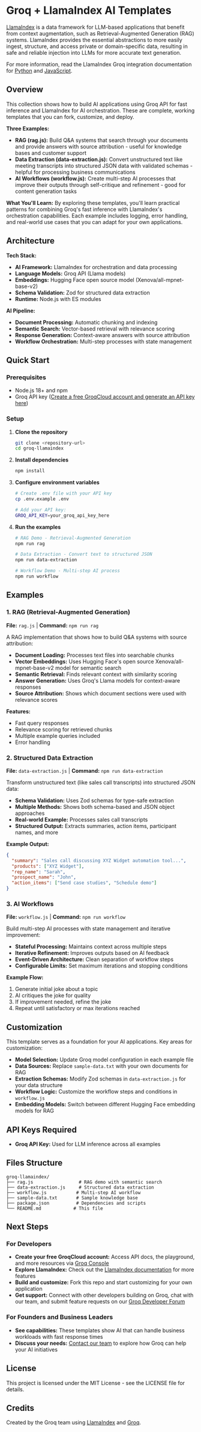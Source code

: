 # Groq + LlamaIndex AI Templates

[LlamaIndex](https://www.llamaindex.ai/) is a data framework for LLM-based applications that benefit from context augmentation, such as Retrieval-Augmented Generation (RAG) systems. LlamaIndex provides the essential abstractions to more easily ingest, structure, and access private or domain-specific data, resulting in safe and reliable injection into LLMs for more accurate text generation.

For more information, read the LlamaIndex Groq integration documentation for [Python](https://docs.llamaindex.ai/en/stable/examples/llm/groq.html) and [JavaScript](https://ts.llamaindex.ai/docs/llamaindex/modules/models/llms/groq).


## Overview

This collection shows how to build AI applications using Groq API for fast inference and LlamaIndex for AI orchestration. These are complete, working templates that you can fork, customize, and deploy.

**Three Examples:**

- **RAG (rag.js):** Build Q&A systems that search through your documents and provide answers with source attribution - useful for knowledge bases and customer support
- **Data Extraction (data-extraction.js):** Convert unstructured text like meeting transcripts into structured JSON data with validated schemas - helpful for processing business communications  
- **AI Workflows (workflow.js):** Create multi-step AI processes that improve their outputs through self-critique and refinement - good for content generation tasks

**What You'll Learn:**
By exploring these templates, you'll learn practical patterns for combining Groq's fast inference with LlamaIndex's orchestration capabilities. Each example includes logging, error handling, and real-world use cases that you can adapt for your own applications.

## Architecture

**Tech Stack:**
- **AI Framework:** LlamaIndex for orchestration and data processing
- **Language Models:** Groq API (Llama models)
- **Embeddings:** Hugging Face open source model (Xenova/all-mpnet-base-v2)
- **Schema Validation:** Zod for structured data extraction
- **Runtime:** Node.js with ES modules

**AI Pipeline:**
- **Document Processing:** Automatic chunking and indexing
- **Semantic Search:** Vector-based retrieval with relevance scoring
- **Response Generation:** Context-aware answers with source attribution
- **Workflow Orchestration:** Multi-step processes with state management

## Quick Start

### Prerequisites
- Node.js 18+ and npm
- Groq API key ([Create a free GroqCloud account and generate an API key here](https://console.groq.com))

### Setup

1. **Clone the repository**
   ```bash
   git clone <repository-url>
   cd groq-llamaindex
   ```

2. **Install dependencies**
   ```bash
   npm install
   ```

3. **Configure environment variables**
   ```bash
   # Create .env file with your API key
   cp .env.example .env
   
   # Add your API key:
   GROQ_API_KEY=your_groq_api_key_here
   ```

4. **Run the examples**
   ```bash
   # RAG Demo - Retrieval-Augmented Generation
   npm run rag
   
   # Data Extraction - Convert text to structured JSON
   npm run data-extraction
   
   # Workflow Demo - Multi-step AI process
   npm run workflow
   ```

## Examples

### 1. RAG (Retrieval-Augmented Generation)

**File:** `rag.js` | **Command:** `npm run rag`

A RAG implementation that shows how to build Q&A systems with source attribution:

- **Document Loading:** Processes text files into searchable chunks
- **Vector Embeddings:** Uses Hugging Face's open source Xenova/all-mpnet-base-v2 model for semantic search
- **Semantic Retrieval:** Finds relevant context with similarity scoring
- **Answer Generation:** Uses Groq's Llama models for context-aware responses
- **Source Attribution:** Shows which document sections were used with relevance scores

**Features:**
- Fast query responses
- Relevance scoring for retrieved chunks
- Multiple example queries included
- Error handling

### 2. Structured Data Extraction

**File:** `data-extraction.js` | **Command:** `npm run data-extraction`

Transform unstructured text (like sales call transcripts) into structured JSON data:

- **Schema Validation:** Uses Zod schemas for type-safe extraction
- **Multiple Methods:** Shows both schema-based and JSON object approaches
- **Real-world Example:** Processes sales call transcripts
- **Structured Output:** Extracts summaries, action items, participant names, and more

**Example Output:**
```json
{
  "summary": "Sales call discussing XYZ Widget automation tool...",
  "products": ["XYZ Widget"],
  "rep_name": "Sarah",
  "prospect_name": "John",
  "action_items": ["Send case studies", "Schedule demo"]
}
```

### 3. AI Workflows

**File:** `workflow.js` | **Command:** `npm run workflow`

Build multi-step AI processes with state management and iterative improvement:

- **Stateful Processing:** Maintains context across multiple steps
- **Iterative Refinement:** Improves outputs based on AI feedback
- **Event-Driven Architecture:** Clean separation of workflow steps
- **Configurable Limits:** Set maximum iterations and stopping conditions

**Example Flow:**
1. Generate initial joke about a topic
2. AI critiques the joke for quality
3. If improvement needed, refine the joke
4. Repeat until satisfactory or max iterations reached

## Customization

This template serves as a foundation for your AI applications. Key areas for customization:

- **Model Selection:** Update Groq model configuration in each example file
- **Data Sources:** Replace `sample-data.txt` with your own documents for RAG
- **Extraction Schemas:** Modify Zod schemas in `data-extraction.js` for your data structure
- **Workflow Logic:** Customize the workflow steps and conditions in `workflow.js`
- **Embedding Models:** Switch between different Hugging Face embedding models for RAG

## API Keys Required

- **Groq API Key:** Used for LLM inference across all examples

## Files Structure

```
groq-llamaindex/
├── rag.js                 # RAG demo with semantic search
├── data-extraction.js     # Structured data extraction
├── workflow.js           # Multi-step AI workflow
├── sample-data.txt       # Sample knowledge base
├── package.json          # Dependencies and scripts
└── README.md            # This file
```

## Next Steps

### For Developers
- **Create your free GroqCloud account:** Access API docs, the playground, and more resources via [Groq Console](https://console.groq.com)
- **Explore LlamaIndex:** Check out the [LlamaIndex documentation](https://docs.llamaindex.ai/) for more features
- **Build and customize:** Fork this repo and start customizing for your own application
- **Get support:** Connect with other developers building on Groq, chat with our team, and submit feature requests on our [Groq Developer Forum](https://community.groq.com)

### For Founders and Business Leaders
- **See capabilities:** These templates show AI that can handle business workloads with fast response times
- **Discuss your needs:** [Contact our team](https://groq.com/enterprise-access/) to explore how Groq can help your AI initiatives

## License

This project is licensed under the MIT License - see the LICENSE file for details.

## Credits

Created by the Groq team using [LlamaIndex](https://llamaindex.ai) and [Groq](https://groq.com). 